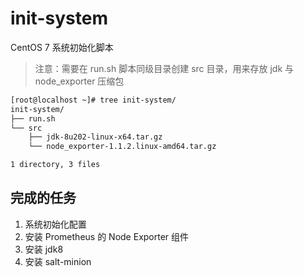 # init-system
CentOS 7 系统初始化脚本

> 注意：需要在 run.sh 脚本同级目录创建 src 目录，用来存放 jdk 与 node_exporter 压缩包

```bash
[root@localhost ~]# tree init-system/
init-system/
├── run.sh
└── src
    ├── jdk-8u202-linux-x64.tar.gz
    └── node_exporter-1.1.2.linux-amd64.tar.gz

1 directory, 3 files
```

## 完成的任务
1. 系统初始化配置
2. 安装 Prometheus 的 Node Exporter 组件
3. 安装 jdk8
4. 安装 salt-minion
